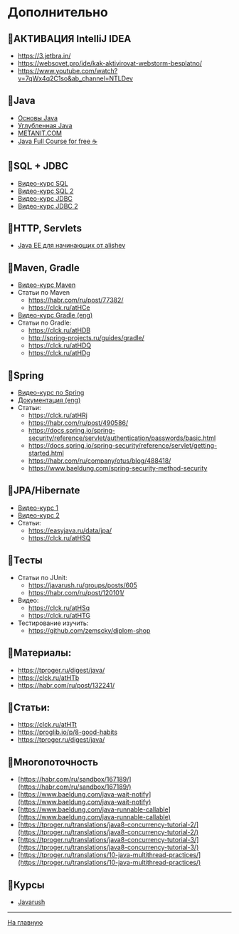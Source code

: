 # Дополнительно

## 🔘АКТИВАЦИЯ IntelliJ IDEA
- https://3.jetbra.in/
- https://websovet.pro/ide/kak-aktivirovat-webstorm-besplatno/
- https://www.youtube.com/watch?v=7qWx4q2C1so&ab_channel=NTLDev

## 🔘Java
- [Основы Java](https://clck.ru/aj6Bc)
- [Углубленная Java](https://clck.ru/atH8r)
- [METANIT.COM](https://clck.ru/PbJCZ)
- [Java Full Course for free ☕️](https://www.youtube.com/watch?v=xk4_1vDrzzo&ab_channel=BroCode)

## 🔘SQL + JDBC
- [Видео-курс SQL](https://clck.ru/ZS96v)
- [Видео-курс SQL 2](https://clck.ru/atHAz)
- [Видео-курс JDBC](https://clck.ru/atHBf)
- [Видео-курс JDBC 2](https://clck.ru/atHC6)

## 🔘HTTP, Servlets
- [Java EE для начинающих от alishev](https://clck.ru/atHCL)

## 🔘Maven, Gradle
- [Видео-курс Maven](https://clck.ru/atHCW)
- Статьи по Maven
  - https://habr.com/ru/post/77382/
  - https://clck.ru/atHCe
- [Видео-курс Gradle (eng)](https://clck.ru/atHCs)
- Статьи по Gradle:
  - https://clck.ru/atHDB
  - http://spring-projects.ru/guides/gradle/
  - https://clck.ru/atHDQ
  - https://clck.ru/atHDg

## 🔘Spring
- [Видео-курс по Spring](https://clck.ru/atHDp)
- [Документация (eng)](https://clck.ru/YkRdA)
- Статьи:
  - https://clck.ru/atHRj
  - https://habr.com/ru/post/490586/
  - https://docs.spring.io/spring-security/reference/servlet/authentication/passwords/basic.html
  - https://docs.spring.io/spring-security/reference/servlet/getting-started.html
  - https://habr.com/ru/company/otus/blog/488418/
  - https://www.baeldung.com/spring-security-method-security
 
## 🔘JPA/Hibernate
- [Видео-курс 1](https://clck.ru/atHRw)
- [Видео-курс 2](https://clck.ru/atHS8)
- Статьи: 
  - https://easyjava.ru/data/jpa/
  - https://clck.ru/atHSQ

## 🔘Тесты
- Статьи по JUnit: 
  - https://javarush.ru/groups/posts/605
  - https://habr.com/ru/post/120101/
- Видео:
  - https://clck.ru/atHSq
  - https://clck.ru/atHTG
- Тестирование изучить:
  - https://github.com/zemscky/diplom-shop

## 🔘Материалы:
- https://tproger.ru/digest/java/
- https://clck.ru/atHTb
- https://habr.com/ru/post/132241/

## 🔘Статьи: 
- https://clck.ru/atHTt
- https://proglib.io/p/8-good-habits
- https://tproger.ru/digest/java/

## 🔘Многопоточность
- [https://habr.com/ru/sandbox/167189/](https://habr.com/ru/sandbox/167189/)  
- [https://www.baeldung.com/java-wait-notify](https://www.baeldung.com/java-wait-notify)  
- [https://www.baeldung.com/java-runnable-callable](https://www.baeldung.com/java-runnable-callable)  
- [https://tproger.ru/translations/java8-concurrency-tutorial-2/](https://tproger.ru/translations/java8-concurrency-tutorial-2/)  
- [https://tproger.ru/translations/java8-concurrency-tutorial-3/](https://tproger.ru/translations/java8-concurrency-tutorial-3/)  
- [https://tproger.ru/translations/10-java-multithread-practices/](https://tproger.ru/translations/10-java-multithread-practices/)

## 🔘Курсы
- [Javarush](https://javarush.ipnodns.ru/)
_________________________________________________________________

[На главную](https://github.com/ArtemA1ekseev/learning-java-2025/blob/main/README.md)
